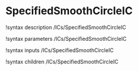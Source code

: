 <!-- MOOSE Documentation Stub: Remove this when content is added. -->

# SpecifiedSmoothCircleIC

!syntax description /ICs/SpecifiedSmoothCircleIC

!syntax parameters /ICs/SpecifiedSmoothCircleIC

!syntax inputs /ICs/SpecifiedSmoothCircleIC

!syntax children /ICs/SpecifiedSmoothCircleIC
